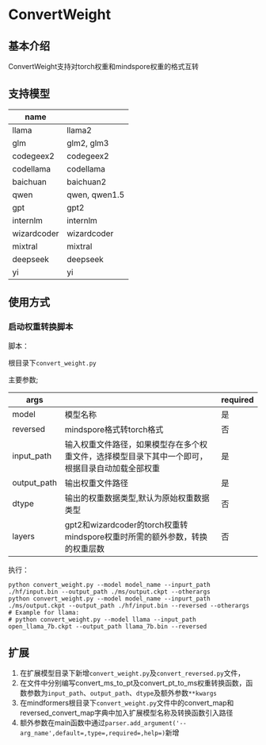 # ConvertWeight

## 基本介绍

ConvertWeight支持对torch权重和mindspore权重的格式互转

## 支持模型

| name        |               |
|-------------|---------------|
| llama       | llama2        |
| glm         | glm2, glm3    |
| codegeex2   | codegeex2     |
| codellama   | codellama     |
| baichuan    | baichuan2     |
| qwen        | qwen, qwen1.5 |
| gpt         | gpt2          |
| internlm    | internlm      |
| wizardcoder | wizardcoder   |
| mixtral     | mixtral       |
| deepseek    | deepseek      |
| yi          | yi            |

## 使用方式

### 启动权重转换脚本

脚本：

根目录下`convert_weight.py`

主要参数;

| args        |                                                      | required |
|-------------|------------------------------------------------------|----------|
| model       | 模型名称                                                 | 是        |
| reversed    | mindspore格式转torch格式                                  | 否        |
| input_path  | 输入权重文件路径，如果模型存在多个权重文件，选择模型目录下其中一个即可，根据目录自动加载全部权重     | 是        |
| output_path | 输出权重文件路径                                             | 是        |
| dtype       | 输出的权重数据类型,默认为原始权重数据类型                                | 否        |
| layers      | gpt2和wizardcoder的torch权重转mindspore权重时所需的额外参数，转换的权重层数 | 否        |

执行：

```shell
python convert_weight.py --model model_name --inpurt_path ./hf/input.bin --output_path ./ms/output.ckpt --otherargs
python convert_weight.py --model model_name --inpurt_path ./ms/output.ckpt --output_path ./hf/input.bin --reversed --otherargs
# Example for llama:
# python convert_weight.py --model llama --input_path open_llama_7b.ckpt --output_path llama_7b.bin --reversed

```

## 扩展

1. 在扩展模型目录下新增`convert_weight.py`及`convert_reversed.py`文件，
2. 在文件中分别编写convert_ms_to_pt及convert_pt_to_ms权重转换函数，函数参数为`input_path`、`output_path`、`dtype`及额外参数`**kwargs`
3. 在mindformers根目录下`convert_weight.py`文件中的convert_map和reversed_convert_map字典中加入扩展模型名称及转换函数引入路径
4. 额外参数在main函数中通过`parser.add_argument('--arg_name',default=,type=,required=,help=)`新增